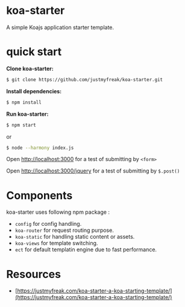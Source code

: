 koa-starter
===========

A simple Koajs application starter template. 

quick start
=============

**Clone koa-starter:**

```sh
$ git clone https://github.com/justmyfreak/koa-starter.git
```

**Install dependencies:**

```sh
$ npm install
```

**Run koa-starter:**

```sh
$ npm start
```

or 

```sh
$ node --harmony index.js
```
Open [http://localhost:3000](http://localhost:3000) for a test of submitting by `<form>`

Open [http://localhost:3000/jquery](http://localhost:3000/jquery)  for a test of submitting by `$.post()`



Components
==========

koa-starter uses following npm package : 

* `config` for config handling.
* `koa-router` for request routing purpose.
* `koa-static` for handling static content or assets.
* `koa-views` for template switching.
* `ect` for default templatin engine due to fast performance.

Resources
=========

* [https://justmyfreak.com/koa-starter-a-koa-starting-template/](https://justmyfreak.com/koa-starter-a-koa-starting-template/)